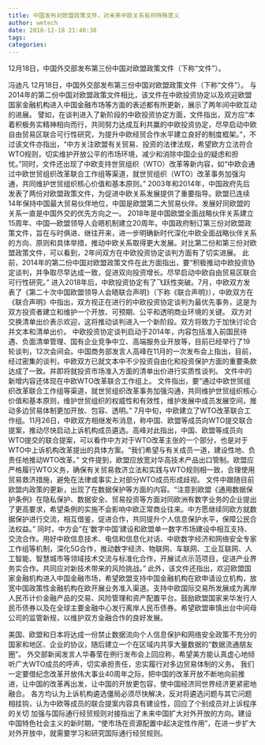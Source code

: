 ```yaml
---
title: 中国发布对欧盟政策文件，对未来中欧关系有何特殊意义
author: wetech
date: 2018-12-18 21:40:38
tags: 
categories: 
---
```

12月18日，中国外交部发布第三份中国对欧盟政策文件（下称“文件”）。
<!-- more -->
冯迪凡
12月18日，中国外交部发布第三份中国对欧盟政策文件（下称“文件”）。
与2014年的第二份中国对欧盟政策文件相比，该文件在中欧投资协定以及欢迎欧盟国家金融机构进入中国金融市场等方面的表述都有所更新，展示了两年间中欧互动的进展。
譬如，在谈判进入了新阶段的中欧投资协定方面，文件指出，双方应“本着积极务实精神相向而行，共同努力达成互利共赢的中欧投资协定，尽早启动中欧自由贸易区联合可行性研究，为提升中欧经贸合作水平建立良好的制度框架。”，不过该文件亦指出，“中方关注欧盟有关贸易、投资的法律法规，希望欧方立法符合WTO规则，切实维护开放公平的市场环境，减少和消除中国企业的疑虑和担忧。”同时，文件还出现了中欧支持世贸组织（WTO）改革等新内容，如“中欧会通过中欧世贸组织改革联合工作组等渠道，就世贸组织（WTO）改革事务加强沟通，共同维护世贸组织核心价值和基本原则。”
2003年和2014年，中国政府先后发表了两份对欧盟政策文件，为促进中欧关系发展提供了重要指导。欧盟已连续14年保持中国最大贸易伙伴地位，中国是欧盟第二大贸易伙伴。发展好同欧盟的关系一直是中国外交的优先方向之一。
2018年是中国欧盟全面战略伙伴关系建立15周年、中国—欧盟领导人会晤机制建立20周年。中国政府制订第三份对欧盟政策文件，旨在与时俱进、继往开来，进一步明确新时代深化中欧全面战略伙伴关系的方向、原则和具体举措，推动中欧关系取得更大发展。对比第二份和第三份对欧盟政策文件，可以看到，2年间双方在中欧投资协定谈判方面有了切实进展。
此前，2014年的第二份中国对欧盟政策文件在此方面指出，要“积极推动中欧投资协定谈判，并争取尽早达成一致，促进双向投资增长。尽早启动中欧自由贸易区联合可行性研究。”
进入2018年后，中欧投资协定有了飞跃性突破。7月，中欧双方发表了《第二十次中国欧盟领导人会晤联合声明》（下称《联合声明》），中欧双方在《联合声明》中指出，双方视正在进行的中欧投资协定谈判为最优先事务，这是为双方投资者建立和维护一个开放、可预期、公平和透明商业环境的关键。 双方对交换清单出价表示欢迎，这将推动谈判进入一个新阶段。双方将致力于加快讨论合并文本和清单出价。
中欧投资协定谈判启动于2014年，内容包括准入前国民待遇、负面清单管理、国有企业竞争中立、高端服务业开放等，目前已经举行了19轮谈判，12次会间会。中国商务部发言人高峰在11月的一次发布会上指出，目前，经过密集的谈判，中欧双方已就文本中不少投资自由化和投资保护方面的重要条款达成了一致。并即将就投资市场准入方面的清单出价进行实质性谈判。
文件中的新增内容还体现在中欧WTO改革联合工作组上。
文件指出，要“通过中欧世贸组织改革联合工作组等渠道，就世贸组织改革事务加强沟通，共同维护世贸组织核心价值和基本原则，维护世贸组织的权威性和有效性，维护发展中成员发展空间，推动多边贸易体制更加开放、包容、透明。”
7月中旬，中欧建立了WTO改革联合工作组。11月26日，中欧双方相继发布消息，称中国、欧盟等成员向WTO提交联合提案，推动尽快启动上诉机构成员遴选。高峰对此指出，中国、欧盟等成员向WTO提交的联合提案，可以看作中方对于WTO改革主张的一个部分，也是对于WTO中上诉机构改革提出的具体方案。“我们希望与有关成员一道，建设性地、负责任地推动WTO改革。”
文件提到，欧盟应放宽对华高技术产品出口管制。欧盟应严格履行WTO义务，确保有关贸易救济立法和实践与WTO规则相一致，合理使用贸易救济措施，避免在法律或事实上对部分WTO成员形成歧视。
文件中跟随目前欧盟内政策的更新，出现了在数据保护等方面的内容。“注意到欧盟《通用数据保护条例》在隐私保护、数据安全、贸易投资等方面对同欧洲有数字业务的企业提出了更高要求，希望条例的实施不会影响中欧正常商业往来。中方愿继续同欧方就数据保护进行交流，相互借鉴，促进合作，共同提升个人信息保护水平，保障公民合法权益。”
同时，中方会“在‘数字中国’建设和欧盟单一数字市场建设中相互支持、交流合作。用好中欧信息技术、电信和信息化对话、中欧数字经济和网络安全专家工作组等机制，深化5G合作，推动数字经济、物联网、车联网、工业互联网、人工智能、智慧城市等领域技术交流与标准化合作，开展试点示范项目，促进产业界务实合作。共同应对新技术带来的风险挑战。”
此外，该文件还指出，欢迎欧盟国家金融机构进入中国金融市场，希望欧盟支持中国金融机构在欧申请设立机构，放宽中国政策性金融机构在欧开展业务准入渠道。支持中欧国际交易所发展成为离岸人民币计价金融产品的交易、风险管理和资产配置平台。鼓励欧盟国家来华发行人民币债券以及在全球主要金融中心发行离岸人民币债券。希望欧盟审慎出台中间母公司的监管新规，以维护双方金融合作的良好发展。
 
 
 
美国、欧盟和日本将达成一份禁止数据流向个人信息保护和网络安全政策不充分的国家和地区、企业的协议，随后建立一个在区域内共享大量数据的“数据流通朋友圈”。
外交部新闻发言人华春莹在例行发布会上回应称，希望美方能认真虚心地倾听广大WTO成员的呼声，切实承担责任，忠实履行对多边贸易体制的义务。
我们一定要借纪念改革开放伟大事业40周年之际，把中国的改革开放不断地向前推进，让中国的改革再出发，让中国的开放更包容，使中国经济同世界经济更紧密地融合。
各方均认为上诉机构遴选僵局必须尽快解决，反对将遴选问题与其它问题相挂钩，认为中欧等成员的联合提案内容具有建设性，回应了个别成员对上诉程序的关切
加强与国际通行经贸规则对接指出了未来中国扩大对外开放的方向。建设中国特色社会主义的新时期，“使市场在资源配置中起决定性作用”，在进一步扩大对外开放中，就需要学习和研究国际通行经贸规则。
